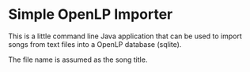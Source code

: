 # Simple OpenLP Importer
This is a little command line Java application that can be used to import songs from text files into a OpenLP
database (sqlite).

The file name is assumed as the song title. 
